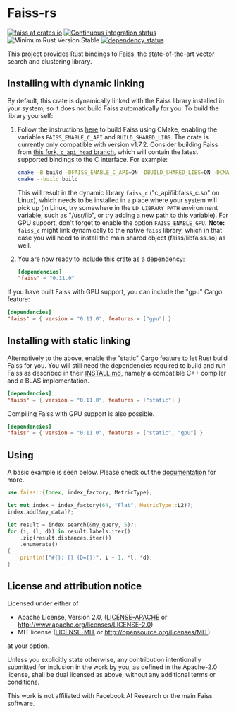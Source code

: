 # Faiss-rs

[![faiss at crates.io](https://img.shields.io/crates/v/faiss.svg)](https://crates.io/crates/faiss)
[![Continuous integration status](https://github.com/Enet4/faiss-rs/actions/workflows/ci.yml/badge.svg?branch=master)](https://github.com/Enet4/faiss-rs/actions/workflows/ci.yml)
![Minimum Rust Version Stable](https://img.shields.io/badge/Minimum%20Rust%20Version-stable-green.svg)
[![dependency status](https://deps.rs/repo/github/Enet4/faiss-rs/status.svg)](https://deps.rs/repo/github/Enet4/faiss-rs)

This project provides Rust bindings to [Faiss](https://github.com/facebookresearch/faiss),
the state-of-the-art vector search and clustering library.

## Installing with dynamic linking

By default, this crate is dynamically linked with the Faiss library installed in your system,
so it does not build Faiss automatically for you.
To build the library yourself:

  1. Follow the instructions [here](https://github.com/Enet4/faiss/tree/c_api_head/INSTALL.md#step-1-invoking-cmake)
     to build Faiss using CMake,
     enabling the variables `FAISS_ENABLE_C_API` and `BUILD_SHARED_LIBS`.
     The crate is currently only compatible with version v1.7.2.
     Consider building Faiss from [this fork, `c_api_head` branch](https://github.com/Enet4/faiss/tree/c_api_head),
     which will contain the latest supported bindings to the C interface.
     For example:

     ```sh
     cmake -B build -DFAISS_ENABLE_C_API=ON -DBUILD_SHARED_LIBS=ON -DCMAKE_BUILD_TYPE=Release
     cmake --build build
     ```

     This will result in the dynamic library `faiss_c` ("c_api/libfaiss_c.so" on Linux),
     which needs to be installed in a place where your system will pick up
     (in Linux, try somewhere in the `LD_LIBRARY_PATH` environment variable, such as "/usr/lib",
     or try adding a new path to this variable).
     For GPU support, don't forget to enable the option `FAISS_ENABLE_GPU`.
     **Note:** `faiss_c` might link dynamically to the native `faiss` library,
     which in that case you will need to install the main shared object (faiss/libfaiss.so)
     as well.
  2. You are now ready to include this crate as a dependency:

     ```toml
     [dependencies]
     "faiss" = "0.11.0"
     ```

If you have built Faiss with GPU support, you can include the "gpu" Cargo feature:

```toml
[dependencies]
"faiss" = { version = "0.11.0", features = ["gpu"] }
```

## Installing with static linking

Alternatively to the above, enable the "static" Cargo feature to let Rust build Faiss for you.
You will still need the dependencies required to build and run Faiss
as described in their [INSTALL.md](https://github.com/Enet4/faiss/blob/c_api_head/INSTALL.md#building-from-source),
namely a compatible C++ compiler and a BLAS implementation.

```toml
[dependencies]
"faiss" = { version = "0.11.0", features = ["static"] }
```

Compiling Faiss with GPU support is also possible.

```toml
[dependencies]
"faiss" = { version = "0.11.0", features = ["static", "gpu"] }
```

## Using

A basic example is seen below. Please check out the [documentation](https://docs.rs/faiss) for more.

```rust
use faiss::{Index, index_factory, MetricType};

let mut index = index_factory(64, "Flat", MetricType::L2)?;
index.add(&my_data)?;

let result = index.search(&my_query, 5)?;
for (i, (l, d)) in result.labels.iter()
    .zip(result.distances.iter())
    .enumerate()
{
    println!("#{}: {} (D={})", i + 1, *l, *d);
}
```

## License and attribution notice

Licensed under either of

* Apache License, Version 2.0, ([LICENSE-APACHE](LICENSE-APACHE) or <http://www.apache.org/licenses/LICENSE-2.0>)
* MIT license ([LICENSE-MIT](LICENSE-MIT) or <http://opensource.org/licenses/MIT>)

at your option.

Unless you explicitly state otherwise, any contribution intentionally submitted
for inclusion in the work by you, as defined in the Apache-2.0 license, shall be dual licensed as above, without any
additional terms or conditions.

This work is not affiliated with Facebook AI Research or the main Faiss software.
